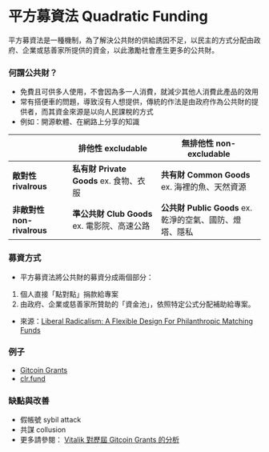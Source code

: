 # 平方募資法 Quadratic Funding

平方募資法是一種機制，為了解決公共財的供給誘因不足，以民主的方式分配由政府、企業或慈善家所提供的資金，以此激勵社會產生更多的公共財。

### 何謂公共財？
- 免費且可供多人使用，不會因為多一人消費，就減少其他人消費此產品的效用
- 常有搭便車的問題，導致沒有人想提供，傳統的作法是由政府作為公共財的提供者，而其資金來源是以向人民課稅的方式
- 例如：開源軟體、在網路上分享的知識

|                            | 排他性 excludable                            | 無排他性  non-excludable                                 |
| -------------------------- | -------------------------------------------- | -------------------------------------------------------- |
| **敵對性 rivalrous**       | **私有財 Private Goods** ex. 食物、衣服      | **共有財 Common Goods** ex. 海裡的魚、天然資源           |
| **非敵對性 non-rivalrous** | **準公共財 Club Goods** ex. 電影院、高速公路 | **公共財 Public Goods** ex. 乾淨的空氣、國防、燈塔、隱私 |


### 募資方式
- 平方募資法將公共財的募資分成兩個部分：
1. 個人直接「點對點」捐款給專案
2. 由政府、企業或慈善家所贊助的「資金池」，依照特定公式分配補助給專案。
- 來源：[Liberal Radicalism: A Flexible Design For Philanthropic Matching Funds](https://papers.ssrn.com/sol3/papers.cfm?abstract_id=3243656)

### 例子
- [Gitcoin Grants](https://gitcoin.co/grants/)
- [clr.fund](https://clr.fund/#/)

### 缺點與改善
- 假帳號 sybil attack
- 共謀 collusion
- 更多請參閱： [Vitalik 對歷屆 Gitcoin Grants 的分析](https://vitalik.ca/categories/gitcoin.html)
